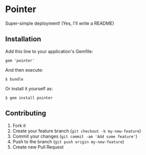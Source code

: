 # Pointer

Super-simple deployment! (Yes, I'll write a README)

## Installation

Add this line to your application's Gemfile:

    gem 'pointer'

And then execute:

    $ bundle

Or install it yourself as:

    $ gem install pointer

## Contributing

1. Fork it
2. Create your feature branch (`git checkout -b my-new-feature`)
3. Commit your changes (`git commit -am 'Add some feature'`)
4. Push to the branch (`git push origin my-new-feature`)
5. Create new Pull Request
